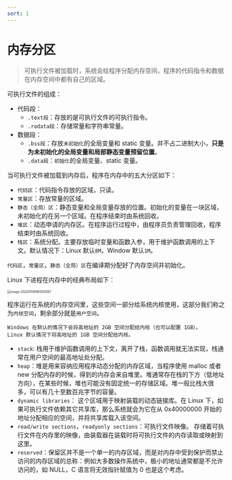 ```yaml
---
sort: 1
---
```


# 内存分区

> 可执行文件被加载时，系统会给程序分配内存空间，程序的代码指令和数据在内存空间中都有自己的区域。

可执行文件的组成：

- 代码段：
  - `.text段`：存放的是可执行文件的可执行指令。
  - `.rodata段`：存储常量和字符串常量。
- 数据段：
  - `.bss段`：存放`未初始化`的全局变量和 static 变量。并不占二进制大小，**只是为未初始化的全局变量和局部静态变量预留位置**。
  - `.data段`：`初始化`的全局变量、static 变量。

当可执行文件被加载到内存后，程序在内存中的五大分区如下：

- `代码区`：代码指令存放的区域，只读。
- `常量区`：存放常量的区域。
- `静态（全局）区`：静态变量和全局变量存放的位置。初始化的变量在一块区域，未初始化的在另一个区域。在程序结束时由系统回收。
- `堆区`：动态申请的内存区。在程序运行过程中，由程序员负责管理回收，程序结束时由系统回收。
- `栈区`：系统分配。主要存放临时变量和函数入参，用于维护函数调用的上下文。默认情况下：Linux 默认`8M`，Window 默认`1M`。

`代码区`，`常量区`，`静态（全局）区`在编译期分配好了内存空间并初始化。

Linux 下进程在内存中的经典布局如下：

<img src="https://cdn.jsdelivr.net/gh/AZMDDY/imgs/img/image-20220109180500587.png" alt="image-20220109180500587" style="zoom:50%;" />

程序运行在系统的内存空间里，这些空间一部分给系统内核使用，这部分我们称之为`内核空间`，剩余部分就是`用户空间`。

```tip
Windows 在默认的情况下会将高地址的 2GB 空间分配给内核（也可以配置 1GB）。
Linux 默认情况下将高地址的 1GB 空间分配给内核。
```

- `stack`: 栈用于维护函数调用的上下文，离开了栈，函数调用就无法实现，栈通常在用户空间的最高地址处分配。
- `heap`：堆是用来容纳应用程序动态分配的内存区域，当程序使用 malloc 或者 new 分配内存的时候，得到的内存会来自堆里。堆通常存在栈的下方（低地址方向），在某些时候，堆也可能没有固定统一的存储区域。堆一般比栈大很多，可以有几十至数百兆字节的容量。
- `dynamic libraries`： 这个区域用于映射装载的动态链接库。在 Linux 下，如果可执行文件依赖其它共享库，那么系统就会为它在从 0x40000000 开始的地址分配相应的空间，并将共享库载入该空间。
- `read/write sections`，`readyonly sections`：可执行文件映像。 存储着可执行文件在内存里的映像，由装载器在装载时将可执行文件的内存读取或映射到这里。
- `reserved`：保留区并不是一个单一的内存区域，而是对内存中受到保护而禁止访问的内存区域的总称：例如大多数操作系统中，极小的地址通常都是不允许访问的，如 NULL，C 语言将无效指针赋值为 0 也是这个考虑。
